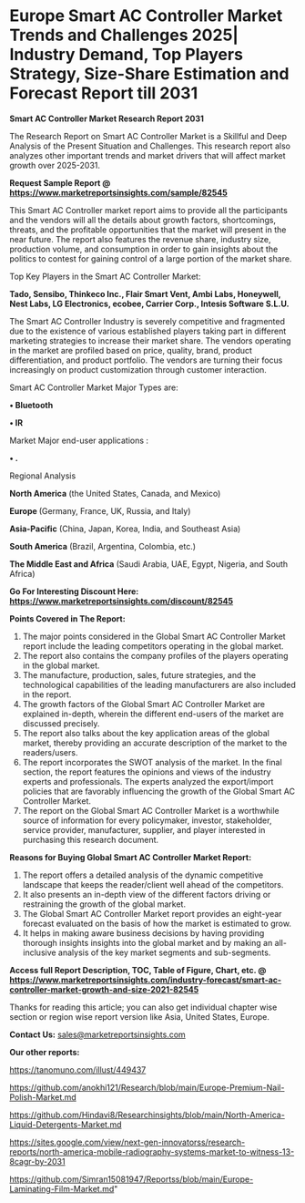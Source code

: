 # Europe Smart AC Controller Market Trends and Challenges 2025| Industry Demand, Top Players Strategy, Size-Share Estimation and Forecast Report till 2031

<strong>Smart AC Controller Market Research Report 2031</strong>

The Research Report on Smart AC Controller Market is a Skillful and Deep Analysis of the Present Situation and Challenges. This research report also analyzes other important trends and market drivers that will affect market growth over 2025-2031.

<strong>Request Sample Report @ <a href=https://www.marketreportsinsights.com/sample/82545>https://www.marketreportsinsights.com/sample/82545</a></strong>

This Smart AC Controller market report aims to provide all the participants and the vendors will all the details about growth factors, shortcomings, threats, and the profitable opportunities that the market will present in the near future. The report also features the revenue share, industry size, production volume, and consumption in order to gain insights about the politics to contest for gaining control of a large portion of the market share.

Top Key Players in the Smart AC Controller Market:

<strong>Tado, Sensibo, Thinkeco Inc., Flair Smart Vent, Ambi Labs, Honeywell, Nest Labs, LG Electronics, ecobee, Carrier Corp., Intesis Software S.L.U.</strong>

The Smart AC Controller Industry is severely competitive and fragmented due to the existence of various established players taking part in different marketing strategies to increase their market share. The vendors operating in the market are profiled based on price, quality, brand, product differentiation, and product portfolio. The vendors are turning their focus increasingly on product customization through customer interaction.

Smart AC Controller Market Major Types are:

<strong>• Bluetooth

• IR</strong>

Market Major end-user applications :

<strong>• .</strong>

Regional Analysis

</u><strong><b>North America</b></strong> (the United States, Canada, and Mexico)

<strong><b>Europe </b></strong>(Germany, France, UK, Russia, and Italy)

<strong><b>Asia-Pacific</b></strong> (China, Japan, Korea, India, and Southeast Asia)

<strong><b>South America</b></strong> (Brazil, Argentina, Colombia, etc.)

<strong><b>The Middle East and Africa</b></strong> (Saudi Arabia, UAE, Egypt, Nigeria, and South Africa)

<strong>Go For Interesting Discount Here: <a href=https://www.marketreportsinsights.com/discount/82545>https://www.marketreportsinsights.com/discount/82545</a></strong>

<strong>Points Covered in The Report:</strong>
<ol>
  <li>The major points considered in the Global Smart AC Controller Market report include the leading competitors operating in the global market.</li>
  <li>The report also contains the company profiles of the players operating in the global market.</li>
  <li>The manufacture, production, sales, future strategies, and the technological capabilities of the leading manufacturers are also included in the report.</li>
  <li>The growth factors of the Global Smart AC Controller Market are explained in-depth, wherein the different end-users of the market are discussed precisely.</li>
  <li>The report also talks about the key application areas of the global market, thereby providing an accurate description of the market to the readers/users.</li>
  <li>The report incorporates the SWOT analysis of the market. In the final section, the report features the opinions and views of the industry experts and professionals. The experts analyzed the export/import policies that are favorably influencing the growth of the Global Smart AC Controller Market.</li>
  <li>The report on the Global Smart AC Controller Market is a worthwhile source of information for every policymaker, investor, stakeholder, service provider, manufacturer, supplier, and player interested in purchasing this research document.</li>
</ol>
<strong>Reasons for Buying Global Smart AC Controller Market Report:</strong>

<ol>
  <li>The report offers a detailed analysis of the dynamic competitive landscape that keeps the reader/client well ahead of the competitors.</li>
  <li>It also presents an in-depth view of the different factors driving or restraining the growth of the global market.</li>
  <li>The Global Smart AC Controller Market report provides an eight-year forecast evaluated on the basis of how the market is estimated to grow.</li>
  <li>It helps in making aware business decisions by having providing thorough insights insights into the global market and by making an all-inclusive analysis of the key market segments and sub-segments.</li>
</ol>
<strong>Access full Report Description, TOC, Table of Figure, Chart, etc. @ <a href=https://www.marketreportsinsights.com/industry-forecast/smart-ac-controller-market-growth-and-size-2021-82545>https://www.marketreportsinsights.com/industry-forecast/smart-ac-controller-market-growth-and-size-2021-82545</a></strong>


Thanks for reading this article; you can also get individual chapter wise section or region wise report version like Asia, United States, Europe.

<strong>Contact Us:</strong>
sales@marketreportsinsights.com

<strong>Our other reports:</strong>

<a href=https://tanomuno.com/illust/449437>https://tanomuno.com/illust/449437</a>

<a href=https://github.com/anokhi121/Research/blob/main/Europe-Premium-Nail-Polish-Market.md>https://github.com/anokhi121/Research/blob/main/Europe-Premium-Nail-Polish-Market.md</a>

<a href=https://github.com/Hindavi8/Researchinsights/blob/main/North-America-Liquid-Detergents-Market.md>https://github.com/Hindavi8/Researchinsights/blob/main/North-America-Liquid-Detergents-Market.md</a>

<a href=https://sites.google.com/view/next-gen-innovatorss/research-reports/north-america-mobile-radiography-systems-market-to-witness-13-8cagr-by-2031>https://sites.google.com/view/next-gen-innovatorss/research-reports/north-america-mobile-radiography-systems-market-to-witness-13-8cagr-by-2031</a>

<a href=https://github.com/Simran15081947/Reportss/blob/main/Europe-Laminating-Film-Market.md>https://github.com/Simran15081947/Reportss/blob/main/Europe-Laminating-Film-Market.md</a>"
